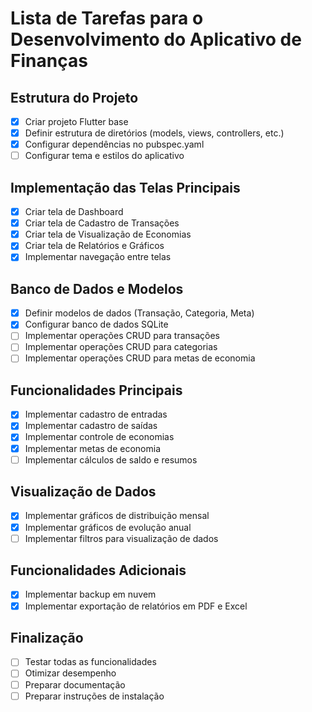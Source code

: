 # Lista de Tarefas para o Desenvolvimento do Aplicativo de Finanças

## Estrutura do Projeto
- [x] Criar projeto Flutter base
- [x] Definir estrutura de diretórios (models, views, controllers, etc.)
- [x] Configurar dependências no pubspec.yaml
- [ ] Configurar tema e estilos do aplicativo

## Implementação das Telas Principais
- [x] Criar tela de Dashboard
- [x] Criar tela de Cadastro de Transações
- [x] Criar tela de Visualização de Economias
- [x] Criar tela de Relatórios e Gráficos
- [x] Implementar navegação entre telas

## Banco de Dados e Modelos
- [x] Definir modelos de dados (Transação, Categoria, Meta)
- [x] Configurar banco de dados SQLite
- [ ] Implementar operações CRUD para transações
- [ ] Implementar operações CRUD para categorias
- [ ] Implementar operações CRUD para metas de economia

## Funcionalidades Principais
- [x] Implementar cadastro de entradas
- [x] Implementar cadastro de saídas
- [x] Implementar controle de economias
- [x] Implementar metas de economia
- [ ] Implementar cálculos de saldo e resumos

## Visualização de Dados
- [x] Implementar gráficos de distribuição mensal
- [x] Implementar gráficos de evolução anual
- [ ] Implementar filtros para visualização de dados

## Funcionalidades Adicionais
- [x] Implementar backup em nuvem
- [x] Implementar exportação de relatórios em PDF e Excel

## Finalização
- [ ] Testar todas as funcionalidades
- [ ] Otimizar desempenho
- [ ] Preparar documentação
- [ ] Preparar instruções de instalação
